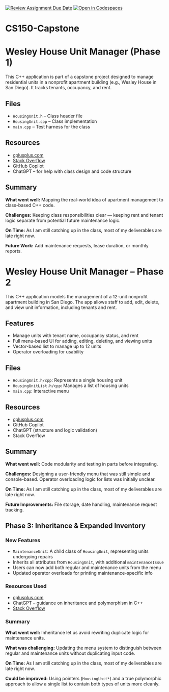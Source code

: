 [![Review Assignment Due Date](https://classroom.github.com/assets/deadline-readme-button-22041afd0340ce965d47ae6ef1cefeee28c7c493a6346c4f15d667ab976d596c.svg)](https://classroom.github.com/a/W7bqK6NI)
[![Open in Codespaces](https://classroom.github.com/assets/launch-codespace-2972f46106e565e64193e422d61a12cf1da4916b45550586e14ef0a7c637dd04.svg)](https://classroom.github.com/open-in-codespaces?assignment_repo_id=19996159)
# CS150-Capstone

# Wesley House Unit Manager (Phase 1)

This C++ application is part of a capstone project designed to manage residential units in a nonprofit apartment building (e.g., Wesley House in San Diego). It tracks tenants, occupancy, and rent.

## Files
- `HousingUnit.h` – Class header file
- `HousingUnit.cpp` – Class implementation
- `main.cpp` – Test harness for the class

## Resources
- [cplusplus.com](https://cplusplus.com)
- [Stack Overflow](https://stackoverflow.com)
- GitHub Copilot
- ChatGPT – for help with class design and code structure

## Summary
**What went well:** Mapping the real-world idea of apartment management to class-based C++ code.

**Challenges:** Keeping class responsibilities clear — keeping rent and tenant logic separate from potential future maintenance logic.

**On Time:** As I am still catching up in the class, most of my deliverables are late right now.

**Future Work:** Add maintenance requests, lease duration, or monthly reports.

# Wesley House Unit Manager – Phase 2

This C++ application models the management of a 12-unit nonprofit apartment building in San Diego. The app allows staff to add, edit, delete, and view unit information, including tenants and rent.

## Features
- Manage units with tenant name, occupancy status, and rent
- Full menu-based UI for adding, editing, deleting, and viewing units
- Vector-based list to manage up to 12 units
- Operator overloading for usability

## Files
- `HousingUnit.h/cpp`: Represents a single housing unit
- `HousingUnitList.h/cpp`: Manages a list of housing units
- `main.cpp`: Interactive menu

## Resources
- [cplusplus.com](https://cplusplus.com)
- GitHub Copilot
- ChatGPT (structure and logic validation)
- Stack Overflow

## Summary
**What went well:** Code modularity and testing in parts before integrating.

**Challenges:** Designing a user-friendly menu that was still simple and console-based. Operator overloading logic for lists was initially unclear.

**On Time:** As I am still catching up in the class, most of my deliverables are late right now.

**Future Improvements:** File storage, date handling, maintenance request tracking.

## Phase 3: Inheritance & Expanded Inventory

### New Features
- `MaintenanceUnit`: A child class of `HousingUnit`, representing units undergoing repairs
- Inherits all attributes from `HousingUnit`, with additional `maintenanceIssue`
- Users can now add both regular and maintenance units from the menu
- Updated operator overloads for printing maintenance-specific info

### Resources Used
- [cplusplus.com](https://cplusplus.com)
- ChatGPT – guidance on inheritance and polymorphism in C++
- [Stack Overflow](https://stackoverflow.com/questions/1306778/how-do-you-inherit-a-constructor-in-c)

### Summary
**What went well:** Inheritance let us avoid rewriting duplicate logic for maintenance units.

**What was challenging:** Updating the menu system to distinguish between regular and maintenance units without duplicating input code.

**On Time:** As I am still catching up in the class, most of my deliverables are late right now.

**Could be improved:** Using pointers (`HousingUnit*`) and a true polymorphic approach to allow a single list to contain both types of units more cleanly.
